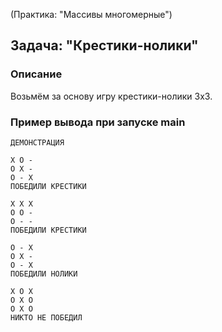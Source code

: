 (Практика: "Массивы многомерные")

## Задача: "Крестики-нолики"

### Описание
Возьмём за основу игру крестики-нолики 3x3.

### Пример вывода при запуске main
```
ДЕМОНСТРАЦИЯ

X O -
O X - 
O - X
ПОБЕДИЛИ КРЕСТИКИ

X X X 
O O -
O - - 
ПОБЕДИЛИ КРЕСТИКИ

O - X 
O X - 
O - X 
ПОБЕДИЛИ НОЛИКИ

X O X 
O X O 
O X O 
НИКТО НЕ ПОБЕДИЛ
```
